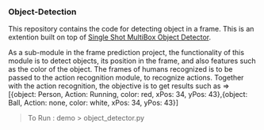 ### Object-Detection


This repository contains the code for detecting object in a frame. This is an extention built on top of [Single Shot MultiBox Object Detector](https://github.com/amdegroot/ssd.pytorch). 

As a sub-module in the frame prediction project, the functionality of this module is to detect objects, its position in the frame, and also features such as the color of the object. The frames of humans recognized is to be passed to the action recognition module, to recognize actions. Together with the action recognition, the objective is to get results such as => [{object: Person, Action: Running, color: red, xPos: 34, yPos: 43},{object: Ball, Action: none, color: white, xPos: 34, yPos: 43}]


> To Run : demo > object_detector.py